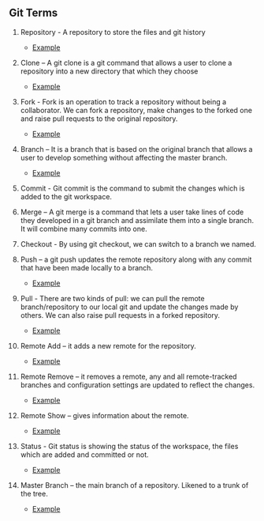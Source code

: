 ## Git Terms

1. Repository - A repository to store the files and git history

    * [Example](https://help.github.com/en/github/creating-cloning-and-archiving-repositories/about-repositories
)
2. Clone – A git clone is a git command that allows a user to clone a repository into a new directory that which they choose

    * [Example](https://help.github.com/en/github/creating-cloning-and-archiving-repositories/cloning-a-repository
)
3. Fork - Fork is an operation to track a repository without being a collaborator. We can fork a repository, make changes to the forked one and raise pull requests to the original repository.

    * [Example](https://help.github.com/en/github/creating-cloning-and-archiving-repositories/cloning-a-repository
)
4. Branch – It is a branch that is based on the original branch that allows a user to develop something without affecting the master branch.

    * [Example](https://help.github.com/en/github/collaborating-with-issues-and-pull-requests/about-branches
)
5. Commit - Git commit is the command to submit the changes which is added to the git workspace.
6. Merge – A git merge is a command that lets a user take lines of code they developed in a git branch and assimilate them into a single branch. It will combine many commits into one.
7. Checkout - By using git checkout, we can switch to a branch we named.
8. Push – a git push updates the remote repository along with any commit that have been made locally to a branch.

    * [Example](https://www.atlassian.com/git/tutorials/syncing/git-push)

9. Pull - There are two kinds of pull: we can pull the remote branch/repository to our local git and update the changes made by others. We can also raise pull requests in a forked repository.
   
    * [Example](https://www.atlassian.com/git/tutorials/syncing/git-pull)
    
10. Remote Add – it adds a new remote for the repository.

    * [Example](https://docs.github.com/en/github/using-git/adding-a-remote
)

11. Remote Remove – it removes a remote, any and all remote-tracked branches and configuration settings are updated to reflect the changes.

    * [Example](https://docs.github.com/en/github/using-git/removing-a-remote)
 
12. Remote  Show – gives information about the remote.

    * [Example](https://git-scm.com/docs/git-remote)

13. Status - Git status is showing the status of the workspace, the files which are added and committed or not.

    * [Example]( https://git-scm.com/docs/git-status)
 
14. Master Branch – the main branch of a repository. Likened to a trunk of the tree.

    * [Example](https://git-scm.com/book/en/v2/Git-Branching-Branches-in-a-Nutshell#:~:text=The%20default%20branch%20name%20in,branch%20pointer%20moves%20forward%20automatically.&text=The%20%E2%80%9Cmaster%E2%80%9D%20branch%20in%20Git%20is%20not%20a%20special%20branch.
)